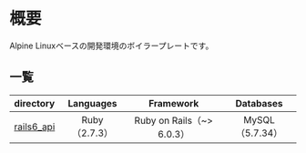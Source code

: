 # 概要

Alpine Linuxベースの開発環境のボイラープレートです。

## 一覧

|          directory           |   Languages   |        Framework          |    Databases    |
|:----------------------------:|:-------------:|:-------------------------:|:---------------:|
|   [rails6_api][rails6_api]   | Ruby（2.7.3） | Ruby on Rails（~> 6.0.3） | MySQL（5.7.34） |

[rails6_api]:https://github.com/tom0418/Setup/tree/main/docker/Alpine/rails6_api
